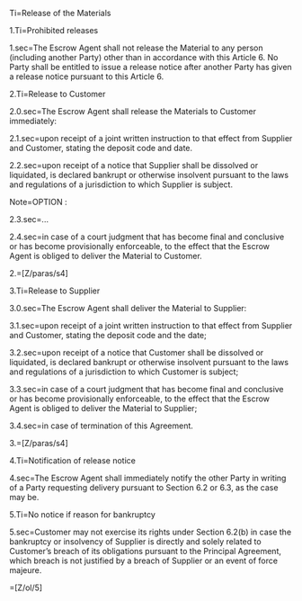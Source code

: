 Ti=Release of the Materials
 
1.Ti=Prohibited releases
 
1.sec=The Escrow Agent shall not release the Material to any person (including another Party) other than in accordance with this Article 6. No Party shall be entitled to issue a release notice after another Party has given a release notice pursuant to this Article 6.
 
2.Ti=Release to Customer
 
2.0.sec=The Escrow Agent shall release the Materials to Customer immediately:
 
2.1.sec=upon receipt of a joint written instruction to that effect from Supplier and Customer, stating the deposit code and date.
 
2.2.sec=upon receipt of a notice that Supplier shall be dissolved or liquidated, is declared bankrupt or otherwise insolvent pursuant to the laws and regulations of a jurisdiction to which Supplier is subject.

Note=OPTION : 
 
2.3.sec=...
 
2.4.sec=in case of a court judgment that has become final and conclusive or has become provisionally enforceable, to the effect that the Escrow Agent is obliged to deliver the Material to Customer.
 
2.=[Z/paras/s4]
 
3.Ti=Release to Supplier
 
3.0.sec=The Escrow Agent shall deliver the Material to Supplier:
 
3.1.sec=upon receipt of a joint written instruction to that effect from Supplier and Customer, stating the deposit code and the date;
 
3.2.sec=upon receipt of a notice that Customer shall be dissolved or liquidated, is declared bankrupt or otherwise insolvent pursuant to the laws and regulations of a jurisdiction to which Customer is subject;
 
3.3.sec=in case of a court judgment that has become final and conclusive or has become provisionally enforceable, to the effect that the Escrow Agent is obliged to deliver the Material to Supplier;
 
3.4.sec=in case of termination of this Agreement.
 
3.=[Z/paras/s4]
 
4.Ti=Notification of release notice
 
4.sec=The Escrow Agent shall immediately notify the other Party in writing of a Party requesting delivery pursuant to Section 6.2 or 6.3, as the case may be.
 
5.Ti=No notice if reason for bankruptcy
 
5.sec=Customer may not exercise its rights under Section 6.2(b) in case the bankruptcy or insolvency of Supplier is directly and solely related to Customer’s breach of its obligations pursuant to the Principal Agreement, which breach is not justified by a breach of Supplier or an event of force majeure.
 
=[Z/ol/5]